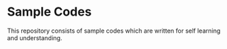# Sample Codes

This repository consists of sample codes which are written for self learning and understanding.
